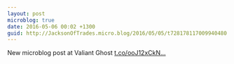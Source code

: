 ```yaml
---
layout: post
microblog: true
date: 2016-05-06 00:02 +1300
guid: http://JacksonOfTrades.micro.blog/2016/05/05/t728178117009940480.html
---
```

New microblog post at Valiant Ghost [t.co/ooJ12xCkN...](https://t.co/ooJ12xCkNd)
